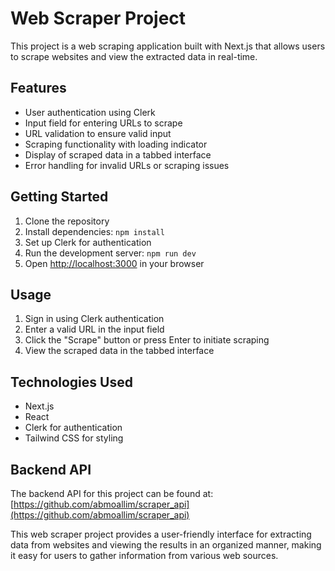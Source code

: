 # Web Scraper Project

This project is a web scraping application built with Next.js that allows users to scrape websites and view the extracted data in real-time.

## Features

- User authentication using Clerk
- Input field for entering URLs to scrape
- URL validation to ensure valid input
- Scraping functionality with loading indicator
- Display of scraped data in a tabbed interface
- Error handling for invalid URLs or scraping issues

## Getting Started

1. Clone the repository
2. Install dependencies: `npm install`
3. Set up Clerk for authentication
4. Run the development server: `npm run dev`
5. Open [http://localhost:3000](http://localhost:3000) in your browser

## Usage

1. Sign in using Clerk authentication
2. Enter a valid URL in the input field
3. Click the "Scrape" button or press Enter to initiate scraping
4. View the scraped data in the tabbed interface

## Technologies Used

- Next.js
- React
- Clerk for authentication
- Tailwind CSS for styling

## Backend API

The backend API for this project can be found at: [https://github.com/abmoallim/scraper_api](https://github.com/abmoallim/scraper_api)

This web scraper project provides a user-friendly interface for extracting data from websites and viewing the results in an organized manner, making it easy for users to gather information from various web sources.
